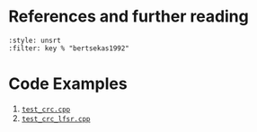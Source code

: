 # References and further reading
```{bibliography} 
:style: unsrt
:filter: key % "bertsekas1992" 
```

# Code Examples
1. [`test_crc.cpp`](code:test_crc)
1. [`test_crc_lfsr.cpp`](code:test_crc_lfsr)

